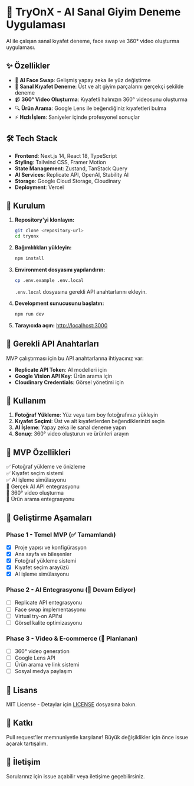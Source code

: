 # 🚀 TryOnX - AI Sanal Giyim Deneme Uygulaması

AI ile çalışan sanal kıyafet deneme, face swap ve 360° video oluşturma uygulaması.

## ✨ Özellikler

- 🤖 **AI Face Swap**: Gelişmiş yapay zeka ile yüz değiştirme
- 👕 **Sanal Kıyafet Deneme**: Üst ve alt giyim parçalarını gerçekçi şekilde deneme
- 📹 **360° Video Oluşturma**: Kıyafetli halınızın 360° videosunu oluşturma
- 🔍 **Ürün Arama**: Google Lens ile beğendiğiniz kıyafetleri bulma
- ⚡ **Hızlı İşlem**: Saniyeler içinde profesyonel sonuçlar

## 🛠️ Tech Stack

- **Frontend**: Next.js 14, React 18, TypeScript
- **Styling**: Tailwind CSS, Framer Motion
- **State Management**: Zustand, TanStack Query
- **AI Services**: Replicate API, OpenAI, Stability AI
- **Storage**: Google Cloud Storage, Cloudinary
- **Deployment**: Vercel

## 🚀 Kurulum

1. **Repository'yi klonlayın:**
   ```bash
   git clone <repository-url>
   cd tryonx
   ```

2. **Bağımlılıkları yükleyin:**
   ```bash
   npm install
   ```

3. **Environment dosyasını yapılandırın:**
   ```bash
   cp .env.example .env.local
   ```
   
   `.env.local` dosyasına gerekli API anahtarlarını ekleyin.

4. **Development sunucusunu başlatın:**
   ```bash
   npm run dev
   ```

5. **Tarayıcıda açın:**
   [http://localhost:3000](http://localhost:3000)

## 🔧 Gerekli API Anahtarları

MVP çalıştırması için bu API anahtarlarına ihtiyacınız var:

- **Replicate API Token**: AI modelleri için
- **Google Vision API Key**: Ürün arama için
- **Cloudinary Credentials**: Görsel yönetimi için

## 📖 Kullanım

1. **Fotoğraf Yükleme**: Yüz veya tam boy fotoğrafınızı yükleyin
2. **Kıyafet Seçimi**: Üst ve alt kıyafetlerden beğendiklerinizi seçin
3. **AI İşleme**: Yapay zeka ile sanal deneme yapın
4. **Sonuç**: 360° video oluşturun ve ürünleri arayın

## 🎯 MVP Özellikleri

✅ Fotoğraf yükleme ve önizleme  
✅ Kıyafet seçim sistemi  
✅ AI işleme simülasyonu  
🔄 Gerçek AI API entegrasyonu  
🔄 360° video oluşturma  
🔄 Ürün arama entegrasyonu  

## 🔗 Geliştirme Aşamaları

### Phase 1 - Temel MVP (✅ Tamamlandı)
- [x] Proje yapısı ve konfigürasyon
- [x] Ana sayfa ve bileşenler
- [x] Fotoğraf yükleme sistemi
- [x] Kıyafet seçim arayüzü
- [x] AI işleme simülasyonu

### Phase 2 - AI Entegrasyonu (🔄 Devam Ediyor)
- [ ] Replicate API entegrasyonu
- [ ] Face swap implementasyonu
- [ ] Virtual try-on API'si
- [ ] Görsel kalite optimizasyonu

### Phase 3 - Video & E-commerce (🔮 Planlanan)
- [ ] 360° video generation
- [ ] Google Lens API
- [ ] Ürün arama ve link sistemi
- [ ] Sosyal medya paylaşım

## 📄 Lisans

MIT License - Detaylar için [LICENSE](LICENSE) dosyasına bakın.

## 👥 Katkı

Pull request'ler memnuniyetle karşılanır! Büyük değişiklikler için önce issue açarak tartışalım.

## 📧 İletişim

Sorularınız için issue açabilir veya iletişime geçebilirsiniz.